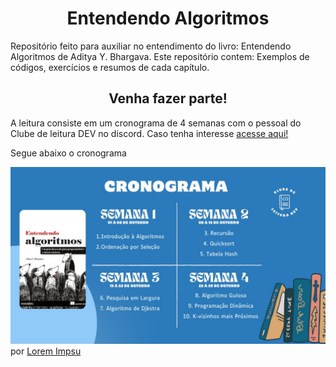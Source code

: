 <h1 align="center"> Entendendo Algoritmos </h1>

 Repositório feito para auxiliar no entendimento do livro: Entendendo Algoritmos de Aditya Y. Bhargava. Este repositório contem: Exemplos de códigos, exercícios e resumos de cada capítulo. 

<h2 align="center"> Venha fazer parte! </h2>

A leitura consiste em um cronograma de 4 semanas com o pessoal do Clube de leitura DEV no discord. Caso tenha interesse <a href="https://discord.gg/Sn9y9VZkZa">acesse aqui!</a>

Segue abaixo o cronograma

![Cronograma](image.png)
por <a href="https://twitter.com/loremimpsu">Lorem Impsu<a>